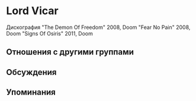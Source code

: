 # Lord Vicar

Дискография
"The Demon Of Freedom" 2008, Doom
"Fear No Pain" 2008, Doom
"Signs Of Osiris" 2011, Doom

## Отношения с другими группами


## Обсуждения


## Упоминания

